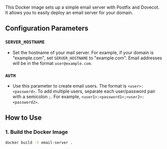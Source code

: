 This Docker image sets up a simple email server with Postfix and Dovecot. It allows you to easily deploy an email server for your domain.

## Configuration Parameters

### `SERVER_HOSTNAME`

- Set the hostname of your mail server. For example, if your domain is "example.com", set `SERVER_HOSTNAME` to "example.com". Email addresses will be in the format `user@example.com`.

### `AUTH`

- Use this parameter to create email users. The format is `<user>:<password>`. To add multiple users, separate each user/password pair with a semicolon `;`. For example, `<user1>:<password1>;<user2>:<password2>`.

## How to Use

### 1. Build the Docker Image

```bash
docker build -t email-server .